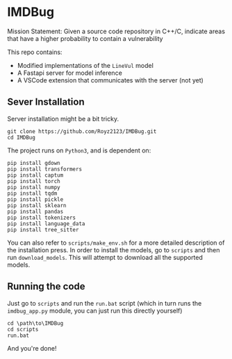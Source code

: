 # IMDBug
Mission Statement: Given a source code repository in C++/C, indicate areas that have a higher probability to contain a vulnerability

This repo contains: 
- Modified implementations of the `LineVul` model
- A Fastapi server for model inference
- A VSCode extension that communicates with the server (not yet)

## Sever Installation
Server installation might be a bit tricky. 

```
git clone https://github.com/Royz2123/IMDBug.git
cd IMDBug
```

The project runs on `Python3`, and is dependent on:
```
pip install gdown
pip install transformers
pip install captum
pip install torch
pip install numpy
pip install tqdm
pip install pickle
pip install sklearn
pip install pandas
pip install tokenizers
pip install language_data
pip install tree_sitter
```

You can also refer to `scripts/make_env.sh` for a more detailed description of the installation press.
In order to install the models, go to `scripts` and then run `download_models`. This will attempt to 
download all the supported models. 

## Running the code
Just go to `scripts` and run the `run.bat` script (which in turn runs the `imdbug_app.py` module, you can just run 
this directly yourself)
```
cd \path\to\IMDBug
cd scripts
run.bat
```

And you're done!